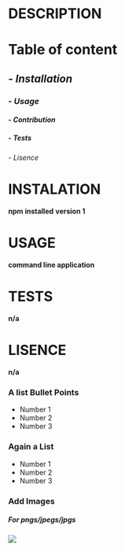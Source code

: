# DESCRIPTION

# **Table of content**

## - _Installation_
### - _Usage_
#### - _Contribution_
##### - _Tests_
###### - _Lisence_

 # INSTALATION
 **npm installed**
 **version 1**

 # USAGE
 **command line application**

 # TESTS
 **n/a**

 # LISENCE
 **n/a**

### A list Bullet Points
* Number 1
* Number 2
* Number 3

### Again a List
- Number 1
- Number 2
- Number 3

### Add Images  

##### For pngs/jpegs/jpgs

<img src="![SoExcited~GIF](https://github.com/Reggy5001/editREADME/assets/150903197/56fda4d9-ded7-4642-9ccd-540173f1a167)
">
